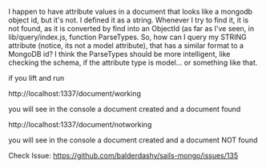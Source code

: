 I happen to have attribute values in a document that looks like a mongodb object id, but it's not. I defined it as a string.
Whenever I try to find it, it is not found, as it is converted by find into an ObjectId (as far as I've seen, in lib/query/index.js, function ParseTypes.
So, how can I query my STRING attribute (notice, its not a model attribute), that has a similar format to a MongoDB id?
I think the ParseTypes should be more intelligent, like checking the schema, if the attribute type is model... or something like that.

if you lift and run 

http://localhost:1337/document/working

you will see in the console a document created and a document found

http://localhost:1337/document/notworking

you will see in the console a document created and a document NOT found

Check Issue: https://github.com/balderdashy/sails-mongo/issues/135
